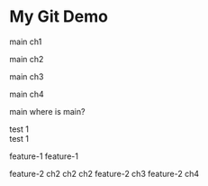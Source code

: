 # My Git Demo


 
main ch1


main ch2

main ch3

main ch4 

main where is main?

test 1  
test 1


feature-1
feature-1



feature-2  ch2  ch2 ch2 
feature-2  ch3
feature-2 ch4
